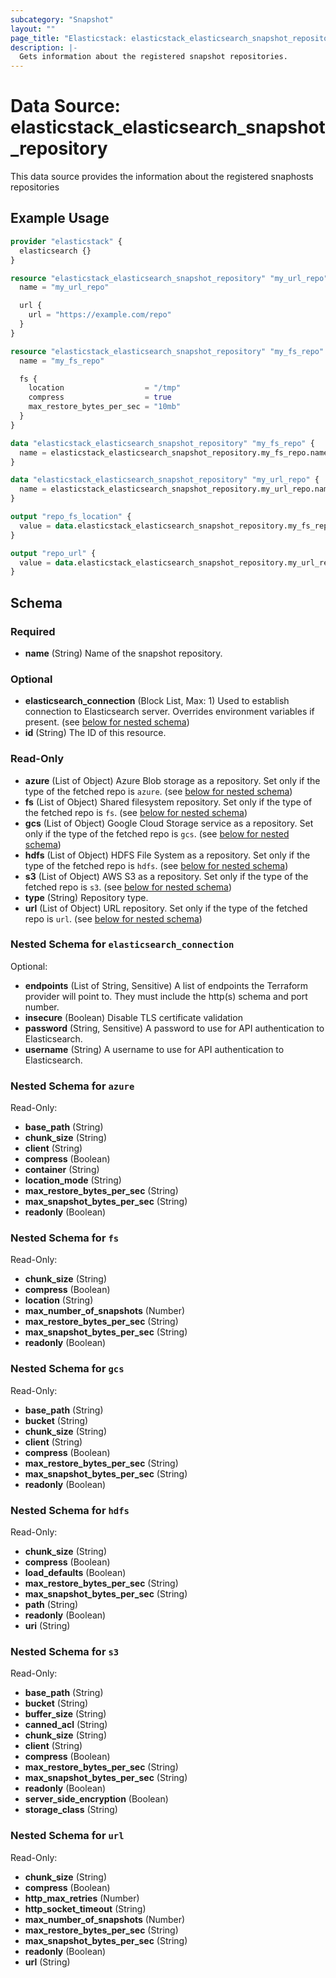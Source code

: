 ```yaml
---
subcategory: "Snapshot"
layout: ""
page_title: "Elasticstack: elasticstack_elasticsearch_snapshot_repository Data Source"
description: |-
  Gets information about the registered snapshot repositories.
---
```


# Data Source: elasticstack_elasticsearch_snapshot_repository

This data source provides the information about the registered snaphosts repositories

## Example Usage

```terraform
provider "elasticstack" {
  elasticsearch {}
}

resource "elasticstack_elasticsearch_snapshot_repository" "my_url_repo" {
  name = "my_url_repo"

  url {
    url = "https://example.com/repo"
  }
}

resource "elasticstack_elasticsearch_snapshot_repository" "my_fs_repo" {
  name = "my_fs_repo"

  fs {
    location                  = "/tmp"
    compress                  = true
    max_restore_bytes_per_sec = "10mb"
  }
}

data "elasticstack_elasticsearch_snapshot_repository" "my_fs_repo" {
  name = elasticstack_elasticsearch_snapshot_repository.my_fs_repo.name
}

data "elasticstack_elasticsearch_snapshot_repository" "my_url_repo" {
  name = elasticstack_elasticsearch_snapshot_repository.my_url_repo.name
}

output "repo_fs_location" {
  value = data.elasticstack_elasticsearch_snapshot_repository.my_fs_repo.fs[0].location
}

output "repo_url" {
  value = data.elasticstack_elasticsearch_snapshot_repository.my_url_repo.url[0].url
}
```

<!-- schema generated by tfplugindocs -->
## Schema

### Required

- **name** (String) Name of the snapshot repository.

### Optional

- **elasticsearch_connection** (Block List, Max: 1) Used to establish connection to Elasticsearch server. Overrides environment variables if present. (see [below for nested schema](#nestedblock--elasticsearch_connection))
- **id** (String) The ID of this resource.

### Read-Only

- **azure** (List of Object) Azure Blob storage as a repository. Set only if the type of the fetched repo is `azure`. (see [below for nested schema](#nestedatt--azure))
- **fs** (List of Object) Shared filesystem repository. Set only if the type of the fetched repo is `fs`. (see [below for nested schema](#nestedatt--fs))
- **gcs** (List of Object) Google Cloud Storage service as a repository. Set only if the type of the fetched repo is `gcs`. (see [below for nested schema](#nestedatt--gcs))
- **hdfs** (List of Object) HDFS File System as a repository. Set only if the type of the fetched repo is `hdfs`. (see [below for nested schema](#nestedatt--hdfs))
- **s3** (List of Object) AWS S3 as a repository. Set only if the type of the fetched repo is `s3`. (see [below for nested schema](#nestedatt--s3))
- **type** (String) Repository type.
- **url** (List of Object) URL repository. Set only if the type of the fetched repo is `url`. (see [below for nested schema](#nestedatt--url))

<a id="nestedblock--elasticsearch_connection"></a>
### Nested Schema for `elasticsearch_connection`

Optional:

- **endpoints** (List of String, Sensitive) A list of endpoints the Terraform provider will point to. They must include the http(s) schema and port number.
- **insecure** (Boolean) Disable TLS certificate validation
- **password** (String, Sensitive) A password to use for API authentication to Elasticsearch.
- **username** (String) A username to use for API authentication to Elasticsearch.


<a id="nestedatt--azure"></a>
### Nested Schema for `azure`

Read-Only:

- **base_path** (String)
- **chunk_size** (String)
- **client** (String)
- **compress** (Boolean)
- **container** (String)
- **location_mode** (String)
- **max_restore_bytes_per_sec** (String)
- **max_snapshot_bytes_per_sec** (String)
- **readonly** (Boolean)


<a id="nestedatt--fs"></a>
### Nested Schema for `fs`

Read-Only:

- **chunk_size** (String)
- **compress** (Boolean)
- **location** (String)
- **max_number_of_snapshots** (Number)
- **max_restore_bytes_per_sec** (String)
- **max_snapshot_bytes_per_sec** (String)
- **readonly** (Boolean)


<a id="nestedatt--gcs"></a>
### Nested Schema for `gcs`

Read-Only:

- **base_path** (String)
- **bucket** (String)
- **chunk_size** (String)
- **client** (String)
- **compress** (Boolean)
- **max_restore_bytes_per_sec** (String)
- **max_snapshot_bytes_per_sec** (String)
- **readonly** (Boolean)


<a id="nestedatt--hdfs"></a>
### Nested Schema for `hdfs`

Read-Only:

- **chunk_size** (String)
- **compress** (Boolean)
- **load_defaults** (Boolean)
- **max_restore_bytes_per_sec** (String)
- **max_snapshot_bytes_per_sec** (String)
- **path** (String)
- **readonly** (Boolean)
- **uri** (String)


<a id="nestedatt--s3"></a>
### Nested Schema for `s3`

Read-Only:

- **base_path** (String)
- **bucket** (String)
- **buffer_size** (String)
- **canned_acl** (String)
- **chunk_size** (String)
- **client** (String)
- **compress** (Boolean)
- **max_restore_bytes_per_sec** (String)
- **max_snapshot_bytes_per_sec** (String)
- **readonly** (Boolean)
- **server_side_encryption** (Boolean)
- **storage_class** (String)


<a id="nestedatt--url"></a>
### Nested Schema for `url`

Read-Only:

- **chunk_size** (String)
- **compress** (Boolean)
- **http_max_retries** (Number)
- **http_socket_timeout** (String)
- **max_number_of_snapshots** (Number)
- **max_restore_bytes_per_sec** (String)
- **max_snapshot_bytes_per_sec** (String)
- **readonly** (Boolean)
- **url** (String)

